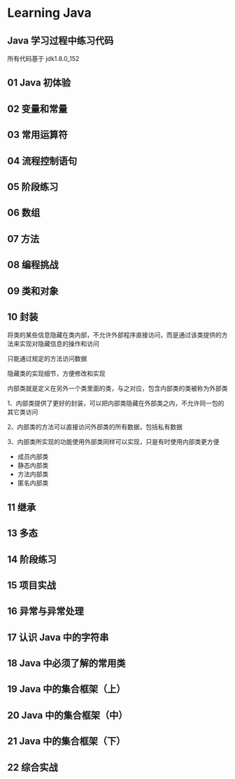 # Learning Java

## Java 学习过程中练习代码

   所有代码基于 jdk1.8.0_152 

###


## 01 Java 初体验
## 02 变量和常量
## 03 常用运算符
## 04 流程控制语句
## 05 阶段练习
## 06 数组
## 07 方法
## 08 编程挑战
## 09 类和对象
## 10 封装

  将类的某些信息隐藏在类内部，不允许外部程序直接访问，而是通过该类提供的方法来实现对隐藏信息的操作和访问
  
  只能通过规定的方法访问数据

  隐藏类的实现细节，方便修改和实现

  内部类就是定义在另外一个类里面的类，与之对应，包含内部类的类被称为外部类

  1、内部类提供了更好的封装，可以把内部类隐藏在外部类之内，不允许同一包的其它类访问
 
  2、内部类的方法可以直接访问外部类的所有数据，包括私有数据
  
  3、内部类所实现的功能使用外部类同样可以实现，只是有时使用内部类更方便

-   成员内部类
-   静态内部类
-   方法内部类
-   匿名内部类

## 11 继承
## 13 多态
## 14 阶段练习
## 15 项目实战
## 16 异常与异常处理
## 17 认识 Java 中的字符串
## 18 Java 中必须了解的常用类
## 19 Java 中的集合框架（上）
## 20 Java 中的集合框架（中）
## 21 Java 中的集合框架（下）
## 22 综合实战